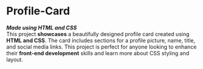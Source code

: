 # Profile-Card
**_Made using HTML and CSS_**<br>
This project **showcases** a beautifully designed profile card created using **HTML and CSS**. The card includes sections for a profile picture, name, title, and social media links. This project is perfect for anyone looking to enhance their **front-end development** skills and learn more about CSS styling and layout.
